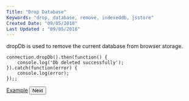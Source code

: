 ```yaml
---
Title: "Drop Database"
Keywords: "drop, database, remove, indexeddb, jsstore"
Created Date: "09/05/2018"
Last Updated : "09/05/2018"
---
```


dropDb is used to remove the current database from browser storage.

```
connection.dropDb().then(function() {
    console.log('Db deleted successfully');
}).catch(function(error) {
    console.log(error);
});;
```

<p class="margin-top-40px center-align">
    <a class="btn info" target="_blank" href="/example/drop_db">Example</a>
    <button class="btn info btnNext">Next</button>
</p>